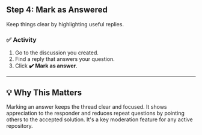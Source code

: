 <!--
  <<< Author notes: Step 4 >>>
  Start this step by acknowledging the previous step.
  Define terms and link to docs.github.com.
-->

## Step 4: Mark as Answered

Keep things clear by highlighting useful replies.

### ✅ Activity

1. Go to the discussion you created.
2. Find a reply that answers your question.
3. Click **✔️ Mark as answer**.

---

## 💡 Why This Matters

Marking an answer keeps the thread clear and focused. It shows appreciation to the responder and reduces repeat questions by pointing others to the accepted solution. It's a key moderation feature for any active repository.
